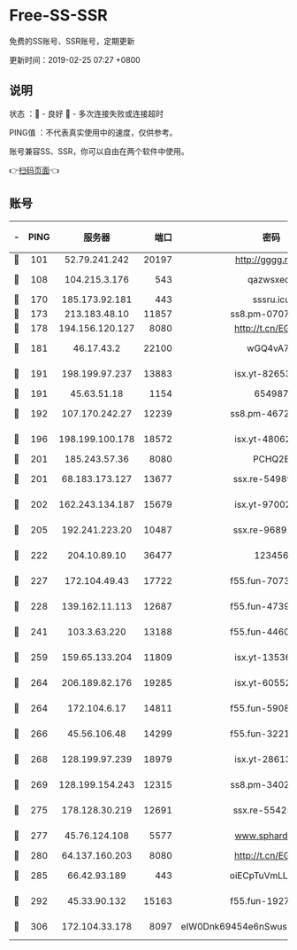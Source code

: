 # Free-SS-SSR

免费的SS账号、SSR账号，定期更新

更新时间：2019-02-25 07:27 +0800

## 说明

状态     ：🙂 - 良好 🙁 - 多次连接失败或连接超时

PING值   ：不代表真实使用中的速度，仅供参考。

账号兼容SS、SSR，你可以自由在两个软件中使用。

👉[扫码页面](https://liesauer.github.io/free-ss-ssr.github.io/)👈

## 账号

|-|PING|服务器|端口|密码|加密方式|区域|
|:----:|:----:|:-----:|-----:|:----:|:----:|:----:|
|🙂|101|52.79.241.242|20197|http://gggg.rocks|chacha20|KR|
|🙂|108|104.215.3.176|543|qazwsxedc|aes-256-gcm|JP|
|🙂|170|185.173.92.181|443|sssru.icu|rc4-md5|RU|
|🙂|173|213.183.48.10|11857|ss8.pm-07077864|rc4-md5|RU|
|🙂|178|194.156.120.127|8080|http://t.cn/EGJIyrl|rc4-md5|RU|
|🙂|181|46.17.43.2|22100|wGQ4vA7D|aes-256-gcm|RU|
|🙂|191|198.199.97.237|13883|isx.yt-82653144|aes-256-cfb|US|
|🙂|191|45.63.51.18|1154|654987|chacha20|US|
|🙂|192|107.170.242.27|12239|ss8.pm-46728067|aes-256-cfb|US|
|🙂|196|198.199.100.178|18572|isx.yt-48062937|aes-256-cfb|US|
|🙂|201|185.243.57.36|8080|PCHQ2E|rc4-md5|US|
|🙂|201|68.183.173.127|13677|ssx.re-54989679|aes-256-cfb|US|
|🙂|202|162.243.134.187|15679|isx.yt-97002666|aes-256-cfb|US|
|🙂|205|192.241.223.20|10487|ssx.re-96891906|aes-256-cfb|US|
|🙂|222|204.10.89.10|36477|123456|aes-256-cfb|US|
|🙂|227|172.104.49.43|17722|f55.fun-70732779|aes-256-cfb|SG|
|🙂|228|139.162.11.113|12687|f55.fun-47392375|aes-256-cfb|SG|
|🙂|241|103.3.63.220|13188|f55.fun-44609917|aes-256-cfb|SG|
|🙂|259|159.65.133.204|11809|isx.yt-13536858|aes-256-cfb|SG|
|🙂|264|206.189.82.176|19285|isx.yt-60552819|aes-256-cfb|SG|
|🙂|264|172.104.6.17|14811|f55.fun-59087446|aes-256-cfb|US|
|🙂|266|45.56.106.48|14299|f55.fun-32217905|aes-256-cfb|US|
|🙂|268|128.199.97.239|18979|isx.yt-28613009|aes-256-cfb|SG|
|🙂|269|128.199.154.243|12315|ss8.pm-34025795|aes-256-cfb|SG|
|🙂|275|178.128.30.219|12691|ssx.re-55425348|aes-256-cfb|SG|
|🙂|277|45.76.124.108|5577|www.sphard.com|aes-256-cfb|AU|
|🙂|280|64.137.160.203|8080|http://t.cn/EGJIyrl|rc4-md5|CA|
|🙂|285|66.42.93.189|443|oiECpTuVmLLxk4Ts|aes-256-cfb|US|
|🙂|292|45.33.90.132|15163|f55.fun-19270599|aes-256-cfb|US|
|🙂|306|172.104.33.178|8097|eIW0Dnk69454e6nSwuspv9DmS201tQ0D|aes-256-cfb|SG|
